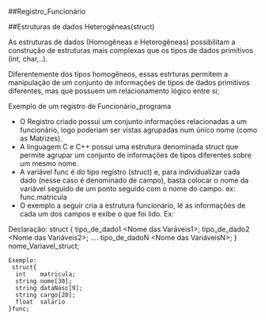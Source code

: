 ##Registro_Funcionário

##Estruturas de dados Heterogêneas(struct)

As estruturas de dados (Homogêneas e Heterogêneas) possibilitam a construção de estruturas mais complexas que os tipos de dados primitivos (int, char,..).

Diferentemente dos tipos homogêneos, essas estrturas permitem a manipulação de um conjunto de informações de tipos de dados primitivos diferentes, mas que possuem um relacionamento lógico entre si;

Exemplo de um registro de Funcionário_programa
- O Registro criado possui um conjunto informações relacionadas a um funcionário, logo poderiam ser vistas agrupadas num único nome (como as Matrizes).
- A linguagem C e C++ possui uma estrutura denominada struct que permite agrupar um conjunto de informações de tipos diferentes sobre um mesmo nome.
- A variável func é do tipo registro (struct) e, para individualizar cada dado (nesse caso é denominado de campo), basta colocar o nome da variável seguido de um ponto seguido com o nome do campo. ex: func.matricula
- O exemplo a seguir cria a estrutura funcionário, lê as informações de cada um dos campos e exibe o que foi lido.
Ex:

Declaração:
    struct {
      tipo_de_dado1 <Nome das Varáveis1>;
      tipo_de_dado2 <Nome das Variáveis2>;
      ....
      tipo_de_dadoN <Nome das VariáveisN>;
    } nome_Variavel_struct;
    
    Exemplo:
     struct{
      int    matricula;
      string nome[30];
      string dataNasc[9];
      string cargo[20];
      float  salario
    }func;
